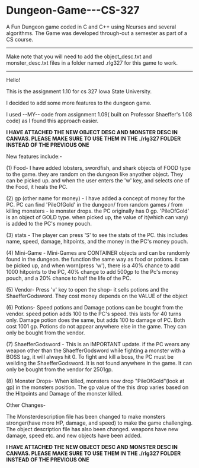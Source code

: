 # Dungeon-Game---CS-327
A Fun Dungeon game coded in C and C++ using Ncurses and several algorithms. The Game was developed through-out a semester as part of a CS course.

-------------------------------------------------------------------------------------------------------------------------
Make note that you will need to add the object_desc.txt and monster_desc.txt files in a folder named .rlg327   for this game to work.

-------------------------------------------------------------------------------------------------------------------------
Hello!

This is the assignment 1.10 for cs 327 Iowa State University.

I decided to add some more features to the dungeon game.

I used --MY-- code from assignment 1.09( built on Professor Shaeffer's 1.08 code) as I found this approach easier. 

****I HAVE ATTACHED THE NEW OBJECT DESC AND MONSTER DESC IN CANVAS. PLEASE MAKE SURE TO USE THEM IN THE ./rlg327 FOLDER INSTEAD OF THE PREVIOUS ONE**** 

New features include:-

(1) Food- I have added lobsters, swordfish, and shark objects of FOOD type to the game. they are random on the dungeon like anyother object.
	  They can be picked up. and when the user enters the 'w' key, and selects one of the Food, it heals the PC.
	  
(2) gp (other name for money) - I have added a concept of money for the PC. PC can find 'PileOfGold' in the dungeon/ from random games / from killing monsters - ie monster drops. 
				the PC originally has 0 gp. 'PileOfGold' is an object of GOLD type. when picked up, the value of it(which can vary) is added to the PC's money pouch.
				
(3) stats - The player can press 'S' to see the stats of the PC. this includes name, speed, damage, hitpoints, and the money in the PC's money pouch.

(4) Mini-Game - Mini-Games are CONTAINER objects and can be randomly found in the dungeon. the function the same way as food or potions. it can be picked up, and when 
		worn(press 'w'), there is a  40% chance to add 1000 hitpoints to the PC, 40% change to add 500gp to the Pc's money pouch, and a 20% chance to half the life of the PC.
	  
(5) Vendor- Press 'v' key to open the shop- it sells potions and the ShaefferGodsword. They cost money depends on the VALUE of the object 
	 
(6) Potions- Speed potions and Damage potions can be bought from the vendor. speed potion adds 100 to the PC's speed. this lasts for 40 turns only. Damage potion does the same, but adds 
	      100 to damage of PC. Both cost 1001 gp. Potions do not appear anywhere else in the game. They can only be bought from the vendor.
	      
(7) ShaefferGodsword - This is an IMPORTANT update. if the PC wears any weapon other than the ShaefferGodsword while fighting a monster with a BOSS tag, it will always hit 0.
			To fight and kill a boss, the PC must be weilding the ShaefferGodsword. It is not found anywhere in the game. It can only be bought from the vendor for 2501gp.
			
(8) Monster Drops- When killed, monsters now drop "PileOfGold"(look at gp) in the monsters position. The gp value of the this drop varies based on the Hitpoints and Damage of the monster killed. 
			
Other Changes-

The Monsterdescription file has been changed to make monsters stronger(have more HP, damage, and speed) to make the game challenging.
The object description file has also been changed. weapons have new damage, speed etc. and new objects have been added.

****I HAVE ATTACHED THE NEW OBJECT DESC AND MONSTER DESC IN CANVAS. PLEASE MAKE SURE TO USE THEM IN THE ./rlg327 FOLDER INSTEAD OF THE PREVIOUS ONE**** 
	
